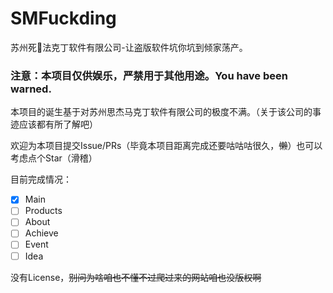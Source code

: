 # SMFuckding

苏州死🐴法克丁软件有限公司-让盗版软件坑你坑到倾家荡产。

### **注意：本项目仅供娱乐，严禁用于其他用途。You have been warned.**

本项目的诞生基于对苏州思杰马克丁软件有限公司的极度不满。（关于该公司的事迹应该都有所了解吧）

欢迎为本项目提交Issue/PRs（毕竟本项目距离完成还要咕咕咕很久，~~懒~~）也可以考虑点个Star（滑稽）

目前完成情况：
- [x] Main
- [ ] Products
- [ ] About
- [ ] Achieve
- [ ] Event
- [ ] Idea

没有License，~~别问为啥咱也不懂不过爬过来的网站咱也没版权啊~~
